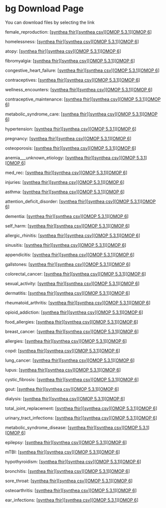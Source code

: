 # bg Download Page #
You can download files by selecting the link

female_reproduction: [[synthea fhir](https://github.com/science-automation/healthcare-europe-sample/raw/bg/bg/female_reproduction_synthea_fhir.zip)][[synthea csv](https://github.com/science-automation/healthcare-europe-sample/raw/bg/bg/female_reproduction_synthea_csv.zip)][[OMOP 5.3.1](https://github.com/science-automation/healthcare-europe-sample/raw/bg/bg/female_reproduction_omop_531.zip)][[OMOP 6](https://github.com/science-automation/healthcare-europe-sample/raw/bg/bg/female_reproduction_omop_6.zip)]

homelessness: [[synthea fhir](https://github.com/science-automation/healthcare-europe-sample/raw/bg/bg/homelessness_synthea_fhir.zip)][[synthea csv](https://github.com/science-automation/healthcare-europe-sample/raw/bg/bg/homelessness_synthea_csv.zip)][[OMOP 5.3.1](https://github.com/science-automation/healthcare-europe-sample/raw/bg/bg/homelessness_omop_531.zip)][[OMOP 6](https://github.com/science-automation/healthcare-europe-sample/raw/bg/bg/homelessness_omop_6.zip)]

atopy: [[synthea fhir](https://github.com/science-automation/healthcare-europe-sample/raw/bg/bg/atopy_synthea_fhir.zip)][[synthea csv](https://github.com/science-automation/healthcare-europe-sample/raw/bg/bg/atopy_synthea_csv.zip)][[OMOP 5.3.1](https://github.com/science-automation/healthcare-europe-sample/raw/bg/bg/atopy_omop_531.zip)][[OMOP 6](https://github.com/science-automation/healthcare-europe-sample/raw/bg/bg/atopy_omop_6.zip)]

fibromyalgia: [[synthea fhir](https://github.com/science-automation/healthcare-europe-sample/raw/bg/bg/fibromyalgia_synthea_fhir.zip)][[synthea csv](https://github.com/science-automation/healthcare-europe-sample/raw/bg/bg/fibromyalgia_synthea_csv.zip)][[OMOP 5.3.1](https://github.com/science-automation/healthcare-europe-sample/raw/bg/bg/fibromyalgia_omop_531.zip)][[OMOP 6](https://github.com/science-automation/healthcare-europe-sample/raw/bg/bg/fibromyalgia_omop_6.zip)]

congestive_heart_failure: [[synthea fhir](https://github.com/science-automation/healthcare-europe-sample/raw/bg/bg/congestive_heart_failure_synthea_fhir.zip)][[synthea csv](https://github.com/science-automation/healthcare-europe-sample/raw/bg/bg/congestive_heart_failure_synthea_csv.zip)][[OMOP 5.3.1](https://github.com/science-automation/healthcare-europe-sample/raw/bg/bg/congestive_heart_failure_omop_531.zip)][[OMOP 6](https://github.com/science-automation/healthcare-europe-sample/raw/bg/bg/congestive_heart_failure_omop_6.zip)]

contraceptives: [[synthea fhir](https://github.com/science-automation/healthcare-europe-sample/raw/bg/bg/contraceptives_synthea_fhir.zip)][[synthea csv](https://github.com/science-automation/healthcare-europe-sample/raw/bg/bg/contraceptives_synthea_csv.zip)][[OMOP 5.3.1](https://github.com/science-automation/healthcare-europe-sample/raw/bg/bg/contraceptives_omop_531.zip)][[OMOP 6](https://github.com/science-automation/healthcare-europe-sample/raw/bg/bg/contraceptives_omop_6.zip)]

wellness_encounters: [[synthea fhir](https://github.com/science-automation/healthcare-europe-sample/raw/bg/bg/wellness_encounters_synthea_fhir.zip)][[synthea csv](https://github.com/science-automation/healthcare-europe-sample/raw/bg/bg/wellness_encounters_synthea_csv.zip)][[OMOP 5.3.1](https://github.com/science-automation/healthcare-europe-sample/raw/bg/bg/wellness_encounters_omop_531.zip)][[OMOP 6](https://github.com/science-automation/healthcare-europe-sample/raw/bg/bg/wellness_encounters_omop_6.zip)]

contraceptive_maintenance: [[synthea fhir](https://github.com/science-automation/healthcare-europe-sample/raw/bg/bg/contraceptive_maintenance_synthea_fhir.zip)][[synthea csv](https://github.com/science-automation/healthcare-europe-sample/raw/bg/bg/contraceptive_maintenance_synthea_csv.zip)][[OMOP 5.3.1](https://github.com/science-automation/healthcare-europe-sample/raw/bg/bg/contraceptive_maintenance_omop_531.zip)][[OMOP 6](https://github.com/science-automation/healthcare-europe-sample/raw/bg/bg/contraceptive_maintenance_omop_6.zip)]

metabolic_syndrome_care: [[synthea fhir](https://github.com/science-automation/healthcare-europe-sample/raw/bg/bg/metabolic_syndrome_care_synthea_fhir.zip)][[synthea csv](https://github.com/science-automation/healthcare-europe-sample/raw/bg/bg/metabolic_syndrome_care_synthea_csv.zip)][[OMOP 5.3.1](https://github.com/science-automation/healthcare-europe-sample/raw/bg/bg/metabolic_syndrome_care_omop_531.zip)][[OMOP 6](https://github.com/science-automation/healthcare-europe-sample/raw/bg/bg/metabolic_syndrome_care_omop_6.zip)]

hypertension: [[synthea fhir](https://github.com/science-automation/healthcare-europe-sample/raw/bg/bg/hypertension_synthea_fhir.zip)][[synthea csv](https://github.com/science-automation/healthcare-europe-sample/raw/bg/bg/hypertension_synthea_csv.zip)][[OMOP 5.3.1](https://github.com/science-automation/healthcare-europe-sample/raw/bg/bg/hypertension_omop_531.zip)][[OMOP 6](https://github.com/science-automation/healthcare-europe-sample/raw/bg/bg/hypertension_omop_6.zip)]

pregnancy: [[synthea fhir](https://github.com/science-automation/healthcare-europe-sample/raw/bg/bg/pregnancy_synthea_fhir.zip)][[synthea csv](https://github.com/science-automation/healthcare-europe-sample/raw/bg/bg/pregnancy_synthea_csv.zip)][[OMOP 5.3.1](https://github.com/science-automation/healthcare-europe-sample/raw/bg/bg/pregnancy_omop_531.zip)][[OMOP 6](https://github.com/science-automation/healthcare-europe-sample/raw/bg/bg/pregnancy_omop_6.zip)]

osteoporosis: [[synthea fhir](https://github.com/science-automation/healthcare-europe-sample/raw/bg/bg/osteoporosis_synthea_fhir.zip)][[synthea csv](https://github.com/science-automation/healthcare-europe-sample/raw/bg/bg/osteoporosis_synthea_csv.zip)][[OMOP 5.3.1](https://github.com/science-automation/healthcare-europe-sample/raw/bg/bg/osteoporosis_omop_531.zip)][[OMOP 6](https://github.com/science-automation/healthcare-europe-sample/raw/bg/bg/osteoporosis_omop_6.zip)]

anemia___unknown_etiology: [[synthea fhir](https://github.com/science-automation/healthcare-europe-sample/raw/bg/bg/anemia___unknown_etiology_synthea_fhir.zip)][[synthea csv](https://github.com/science-automation/healthcare-europe-sample/raw/bg/bg/anemia___unknown_etiology_synthea_csv.zip)][[OMOP 5.3.1](https://github.com/science-automation/healthcare-europe-sample/raw/bg/bg/anemia___unknown_etiology_omop_531.zip)][[OMOP 6](https://github.com/science-automation/healthcare-europe-sample/raw/bg/bg/anemia___unknown_etiology_omop_6.zip)]

med_rec: [[synthea fhir](https://github.com/science-automation/healthcare-europe-sample/raw/bg/bg/med_rec_synthea_fhir.zip)][[synthea csv](https://github.com/science-automation/healthcare-europe-sample/raw/bg/bg/med_rec_synthea_csv.zip)][[OMOP 5.3.1](https://github.com/science-automation/healthcare-europe-sample/raw/bg/bg/med_rec_omop_531.zip)][[OMOP 6](https://github.com/science-automation/healthcare-europe-sample/raw/bg/bg/med_rec_omop_6.zip)]

injuries: [[synthea fhir](https://github.com/science-automation/healthcare-europe-sample/raw/bg/bg/injuries_synthea_fhir.zip)][[synthea csv](https://github.com/science-automation/healthcare-europe-sample/raw/bg/bg/injuries_synthea_csv.zip)][[OMOP 5.3.1](https://github.com/science-automation/healthcare-europe-sample/raw/bg/bg/injuries_omop_531.zip)][[OMOP 6](https://github.com/science-automation/healthcare-europe-sample/raw/bg/bg/injuries_omop_6.zip)]

asthma: [[synthea fhir](https://github.com/science-automation/healthcare-europe-sample/raw/bg/bg/asthma_synthea_fhir.zip)][[synthea csv](https://github.com/science-automation/healthcare-europe-sample/raw/bg/bg/asthma_synthea_csv.zip)][[OMOP 5.3.1](https://github.com/science-automation/healthcare-europe-sample/raw/bg/bg/asthma_omop_531.zip)][[OMOP 6](https://github.com/science-automation/healthcare-europe-sample/raw/bg/bg/asthma_omop_6.zip)]

attention_deficit_disorder: [[synthea fhir](https://github.com/science-automation/healthcare-europe-sample/raw/bg/bg/attention_deficit_disorder_synthea_fhir.zip)][[synthea csv](https://github.com/science-automation/healthcare-europe-sample/raw/bg/bg/attention_deficit_disorder_synthea_csv.zip)][[OMOP 5.3.1](https://github.com/science-automation/healthcare-europe-sample/raw/bg/bg/attention_deficit_disorder_omop_531.zip)][[OMOP 6](https://github.com/science-automation/healthcare-europe-sample/raw/bg/bg/attention_deficit_disorder_omop_6.zip)]

dementia: [[synthea fhir](https://github.com/science-automation/healthcare-europe-sample/raw/bg/bg/dementia_synthea_fhir.zip)][[synthea csv](https://github.com/science-automation/healthcare-europe-sample/raw/bg/bg/dementia_synthea_csv.zip)][[OMOP 5.3.1](https://github.com/science-automation/healthcare-europe-sample/raw/bg/bg/dementia_omop_531.zip)][[OMOP 6](https://github.com/science-automation/healthcare-europe-sample/raw/bg/bg/dementia_omop_6.zip)]

self_harm: [[synthea fhir](https://github.com/science-automation/healthcare-europe-sample/raw/bg/bg/self_harm_synthea_fhir.zip)][[synthea csv](https://github.com/science-automation/healthcare-europe-sample/raw/bg/bg/self_harm_synthea_csv.zip)][[OMOP 5.3.1](https://github.com/science-automation/healthcare-europe-sample/raw/bg/bg/self_harm_omop_531.zip)][[OMOP 6](https://github.com/science-automation/healthcare-europe-sample/raw/bg/bg/self_harm_omop_6.zip)]

allergic_rhinitis: [[synthea fhir](https://github.com/science-automation/healthcare-europe-sample/raw/bg/bg/allergic_rhinitis_synthea_fhir.zip)][[synthea csv](https://github.com/science-automation/healthcare-europe-sample/raw/bg/bg/allergic_rhinitis_synthea_csv.zip)][[OMOP 5.3.1](https://github.com/science-automation/healthcare-europe-sample/raw/bg/bg/allergic_rhinitis_omop_531.zip)][[OMOP 6](https://github.com/science-automation/healthcare-europe-sample/raw/bg/bg/allergic_rhinitis_omop_6.zip)]

sinusitis: [[synthea fhir](https://github.com/science-automation/healthcare-europe-sample/raw/bg/bg/sinusitis_synthea_fhir.zip)][[synthea csv](https://github.com/science-automation/healthcare-europe-sample/raw/bg/bg/sinusitis_synthea_csv.zip)][[OMOP 5.3.1](https://github.com/science-automation/healthcare-europe-sample/raw/bg/bg/sinusitis_omop_531.zip)][[OMOP 6](https://github.com/science-automation/healthcare-europe-sample/raw/bg/bg/sinusitis_omop_6.zip)]

appendicitis: [[synthea fhir](https://github.com/science-automation/healthcare-europe-sample/raw/bg/bg/appendicitis_synthea_fhir.zip)][[synthea csv](https://github.com/science-automation/healthcare-europe-sample/raw/bg/bg/appendicitis_synthea_csv.zip)][[OMOP 5.3.1](https://github.com/science-automation/healthcare-europe-sample/raw/bg/bg/appendicitis_omop_531.zip)][[OMOP 6](https://github.com/science-automation/healthcare-europe-sample/raw/bg/bg/appendicitis_omop_6.zip)]

gallstones: [[synthea fhir](https://github.com/science-automation/healthcare-europe-sample/raw/bg/bg/gallstones_synthea_fhir.zip)][[synthea csv](https://github.com/science-automation/healthcare-europe-sample/raw/bg/bg/gallstones_synthea_csv.zip)][[OMOP 5.3.1](https://github.com/science-automation/healthcare-europe-sample/raw/bg/bg/gallstones_omop_531.zip)][[OMOP 6](https://github.com/science-automation/healthcare-europe-sample/raw/bg/bg/gallstones_omop_6.zip)]

colorectal_cancer: [[synthea fhir](https://github.com/science-automation/healthcare-europe-sample/raw/bg/bg/colorectal_cancer_synthea_fhir.zip)][[synthea csv](https://github.com/science-automation/healthcare-europe-sample/raw/bg/bg/colorectal_cancer_synthea_csv.zip)][[OMOP 5.3.1](https://github.com/science-automation/healthcare-europe-sample/raw/bg/bg/colorectal_cancer_omop_531.zip)][[OMOP 6](https://github.com/science-automation/healthcare-europe-sample/raw/bg/bg/colorectal_cancer_omop_6.zip)]

sexual_activity: [[synthea fhir](https://github.com/science-automation/healthcare-europe-sample/raw/bg/bg/sexual_activity_synthea_fhir.zip)][[synthea csv](https://github.com/science-automation/healthcare-europe-sample/raw/bg/bg/sexual_activity_synthea_csv.zip)][[OMOP 5.3.1](https://github.com/science-automation/healthcare-europe-sample/raw/bg/bg/sexual_activity_omop_531.zip)][[OMOP 6](https://github.com/science-automation/healthcare-europe-sample/raw/bg/bg/sexual_activity_omop_6.zip)]

dermatitis: [[synthea fhir](https://github.com/science-automation/healthcare-europe-sample/raw/bg/bg/dermatitis_synthea_fhir.zip)][[synthea csv](https://github.com/science-automation/healthcare-europe-sample/raw/bg/bg/dermatitis_synthea_csv.zip)][[OMOP 5.3.1](https://github.com/science-automation/healthcare-europe-sample/raw/bg/bg/dermatitis_omop_531.zip)][[OMOP 6](https://github.com/science-automation/healthcare-europe-sample/raw/bg/bg/dermatitis_omop_6.zip)]

rheumatoid_arthritis: [[synthea fhir](https://github.com/science-automation/healthcare-europe-sample/raw/bg/bg/rheumatoid_arthritis_synthea_fhir.zip)][[synthea csv](https://github.com/science-automation/healthcare-europe-sample/raw/bg/bg/rheumatoid_arthritis_synthea_csv.zip)][[OMOP 5.3.1](https://github.com/science-automation/healthcare-europe-sample/raw/bg/bg/rheumatoid_arthritis_omop_531.zip)][[OMOP 6](https://github.com/science-automation/healthcare-europe-sample/raw/bg/bg/rheumatoid_arthritis_omop_6.zip)]

opioid_addiction: [[synthea fhir](https://github.com/science-automation/healthcare-europe-sample/raw/bg/bg/opioid_addiction_synthea_fhir.zip)][[synthea csv](https://github.com/science-automation/healthcare-europe-sample/raw/bg/bg/opioid_addiction_synthea_csv.zip)][[OMOP 5.3.1](https://github.com/science-automation/healthcare-europe-sample/raw/bg/bg/opioid_addiction_omop_531.zip)][[OMOP 6](https://github.com/science-automation/healthcare-europe-sample/raw/bg/bg/opioid_addiction_omop_6.zip)]

food_allergies: [[synthea fhir](https://github.com/science-automation/healthcare-europe-sample/raw/bg/bg/food_allergies_synthea_fhir.zip)][[synthea csv](https://github.com/science-automation/healthcare-europe-sample/raw/bg/bg/food_allergies_synthea_csv.zip)][[OMOP 5.3.1](https://github.com/science-automation/healthcare-europe-sample/raw/bg/bg/food_allergies_omop_531.zip)][[OMOP 6](https://github.com/science-automation/healthcare-europe-sample/raw/bg/bg/food_allergies_omop_6.zip)]

breast_cancer: [[synthea fhir](https://github.com/science-automation/healthcare-europe-sample/raw/bg/bg/breast_cancer_synthea_fhir.zip)][[synthea csv](https://github.com/science-automation/healthcare-europe-sample/raw/bg/bg/breast_cancer_synthea_csv.zip)][[OMOP 5.3.1](https://github.com/science-automation/healthcare-europe-sample/raw/bg/bg/breast_cancer_omop_531.zip)][[OMOP 6](https://github.com/science-automation/healthcare-europe-sample/raw/bg/bg/breast_cancer_omop_6.zip)]

allergies: [[synthea fhir](https://github.com/science-automation/healthcare-europe-sample/raw/bg/bg/allergies_synthea_fhir.zip)][[synthea csv](https://github.com/science-automation/healthcare-europe-sample/raw/bg/bg/allergies_synthea_csv.zip)][[OMOP 5.3.1](https://github.com/science-automation/healthcare-europe-sample/raw/bg/bg/allergies_omop_531.zip)][[OMOP 6](https://github.com/science-automation/healthcare-europe-sample/raw/bg/bg/allergies_omop_6.zip)]

copd: [[synthea fhir](https://github.com/science-automation/healthcare-europe-sample/raw/bg/bg/copd_synthea_fhir.zip)][[synthea csv](https://github.com/science-automation/healthcare-europe-sample/raw/bg/bg/copd_synthea_csv.zip)][[OMOP 5.3.1](https://github.com/science-automation/healthcare-europe-sample/raw/bg/bg/copd_omop_531.zip)][[OMOP 6](https://github.com/science-automation/healthcare-europe-sample/raw/bg/bg/copd_omop_6.zip)]

lung_cancer: [[synthea fhir](https://github.com/science-automation/healthcare-europe-sample/raw/bg/bg/lung_cancer_synthea_fhir.zip)][[synthea csv](https://github.com/science-automation/healthcare-europe-sample/raw/bg/bg/lung_cancer_synthea_csv.zip)][[OMOP 5.3.1](https://github.com/science-automation/healthcare-europe-sample/raw/bg/bg/lung_cancer_omop_531.zip)][[OMOP 6](https://github.com/science-automation/healthcare-europe-sample/raw/bg/bg/lung_cancer_omop_6.zip)]

lupus: [[synthea fhir](https://github.com/science-automation/healthcare-europe-sample/raw/bg/bg/lupus_synthea_fhir.zip)][[synthea csv](https://github.com/science-automation/healthcare-europe-sample/raw/bg/bg/lupus_synthea_csv.zip)][[OMOP 5.3.1](https://github.com/science-automation/healthcare-europe-sample/raw/bg/bg/lupus_omop_531.zip)][[OMOP 6](https://github.com/science-automation/healthcare-europe-sample/raw/bg/bg/lupus_omop_6.zip)]

cystic_fibrosis: [[synthea fhir](https://github.com/science-automation/healthcare-europe-sample/raw/bg/bg/cystic_fibrosis_synthea_fhir.zip)][[synthea csv](https://github.com/science-automation/healthcare-europe-sample/raw/bg/bg/cystic_fibrosis_synthea_csv.zip)][[OMOP 5.3.1](https://github.com/science-automation/healthcare-europe-sample/raw/bg/bg/cystic_fibrosis_omop_531.zip)][[OMOP 6](https://github.com/science-automation/healthcare-europe-sample/raw/bg/bg/cystic_fibrosis_omop_6.zip)]

gout: [[synthea fhir](https://github.com/science-automation/healthcare-europe-sample/raw/bg/bg/gout_synthea_fhir.zip)][[synthea csv](https://github.com/science-automation/healthcare-europe-sample/raw/bg/bg/gout_synthea_csv.zip)][[OMOP 5.3.1](https://github.com/science-automation/healthcare-europe-sample/raw/bg/bg/gout_omop_531.zip)][[OMOP 6](https://github.com/science-automation/healthcare-europe-sample/raw/bg/bg/gout_omop_6.zip)]

dialysis: [[synthea fhir](https://github.com/science-automation/healthcare-europe-sample/raw/bg/bg/dialysis_synthea_fhir.zip)][[synthea csv](https://github.com/science-automation/healthcare-europe-sample/raw/bg/bg/dialysis_synthea_csv.zip)][[OMOP 5.3.1](https://github.com/science-automation/healthcare-europe-sample/raw/bg/bg/dialysis_omop_531.zip)][[OMOP 6](https://github.com/science-automation/healthcare-europe-sample/raw/bg/bg/dialysis_omop_6.zip)]

total_joint_replacement: [[synthea fhir](https://github.com/science-automation/healthcare-europe-sample/raw/bg/bg/total_joint_replacement_synthea_fhir.zip)][[synthea csv](https://github.com/science-automation/healthcare-europe-sample/raw/bg/bg/total_joint_replacement_synthea_csv.zip)][[OMOP 5.3.1](https://github.com/science-automation/healthcare-europe-sample/raw/bg/bg/total_joint_replacement_omop_531.zip)][[OMOP 6](https://github.com/science-automation/healthcare-europe-sample/raw/bg/bg/total_joint_replacement_omop_6.zip)]

urinary_tract_infections: [[synthea fhir](https://github.com/science-automation/healthcare-europe-sample/raw/bg/bg/urinary_tract_infections_synthea_fhir.zip)][[synthea csv](https://github.com/science-automation/healthcare-europe-sample/raw/bg/bg/urinary_tract_infections_synthea_csv.zip)][[OMOP 5.3.1](https://github.com/science-automation/healthcare-europe-sample/raw/bg/bg/urinary_tract_infections_omop_531.zip)][[OMOP 6](https://github.com/science-automation/healthcare-europe-sample/raw/bg/bg/urinary_tract_infections_omop_6.zip)]

metabolic_syndrome_disease: [[synthea fhir](https://github.com/science-automation/healthcare-europe-sample/raw/bg/bg/metabolic_syndrome_disease_synthea_fhir.zip)][[synthea csv](https://github.com/science-automation/healthcare-europe-sample/raw/bg/bg/metabolic_syndrome_disease_synthea_csv.zip)][[OMOP 5.3.1](https://github.com/science-automation/healthcare-europe-sample/raw/bg/bg/metabolic_syndrome_disease_omop_531.zip)][[OMOP 6](https://github.com/science-automation/healthcare-europe-sample/raw/bg/bg/metabolic_syndrome_disease_omop_6.zip)]

epilepsy: [[synthea fhir](https://github.com/science-automation/healthcare-europe-sample/raw/bg/bg/epilepsy_synthea_fhir.zip)][[synthea csv](https://github.com/science-automation/healthcare-europe-sample/raw/bg/bg/epilepsy_synthea_csv.zip)][[OMOP 5.3.1](https://github.com/science-automation/healthcare-europe-sample/raw/bg/bg/epilepsy_omop_531.zip)][[OMOP 6](https://github.com/science-automation/healthcare-europe-sample/raw/bg/bg/epilepsy_omop_6.zip)]

mTBI: [[synthea fhir](https://github.com/science-automation/healthcare-europe-sample/raw/bg/bg/mTBI_synthea_fhir.zip)][[synthea csv](https://github.com/science-automation/healthcare-europe-sample/raw/bg/bg/mTBI_synthea_csv.zip)][[OMOP 5.3.1](https://github.com/science-automation/healthcare-europe-sample/raw/bg/bg/mTBI_omop_531.zip)][[OMOP 6](https://github.com/science-automation/healthcare-europe-sample/raw/bg/bg/mTBI_omop_6.zip)]

hypothyroidism: [[synthea fhir](https://github.com/science-automation/healthcare-europe-sample/raw/bg/bg/hypothyroidism_synthea_fhir.zip)][[synthea csv](https://github.com/science-automation/healthcare-europe-sample/raw/bg/bg/hypothyroidism_synthea_csv.zip)][[OMOP 5.3.1](https://github.com/science-automation/healthcare-europe-sample/raw/bg/bg/hypothyroidism_omop_531.zip)][[OMOP 6](https://github.com/science-automation/healthcare-europe-sample/raw/bg/bg/hypothyroidism_omop_6.zip)]

bronchitis: [[synthea fhir](https://github.com/science-automation/healthcare-europe-sample/raw/bg/bg/bronchitis_synthea_fhir.zip)][[synthea csv](https://github.com/science-automation/healthcare-europe-sample/raw/bg/bg/bronchitis_synthea_csv.zip)][[OMOP 5.3.1](https://github.com/science-automation/healthcare-europe-sample/raw/bg/bg/bronchitis_omop_531.zip)][[OMOP 6](https://github.com/science-automation/healthcare-europe-sample/raw/bg/bg/bronchitis_omop_6.zip)]

sore_throat: [[synthea fhir](https://github.com/science-automation/healthcare-europe-sample/raw/bg/bg/sore_throat_synthea_fhir.zip)][[synthea csv](https://github.com/science-automation/healthcare-europe-sample/raw/bg/bg/sore_throat_synthea_csv.zip)][[OMOP 5.3.1](https://github.com/science-automation/healthcare-europe-sample/raw/bg/bg/sore_throat_omop_531.zip)][[OMOP 6](https://github.com/science-automation/healthcare-europe-sample/raw/bg/bg/sore_throat_omop_6.zip)]

osteoarthritis: [[synthea fhir](https://github.com/science-automation/healthcare-europe-sample/raw/bg/bg/osteoarthritis_synthea_fhir.zip)][[synthea csv](https://github.com/science-automation/healthcare-europe-sample/raw/bg/bg/osteoarthritis_synthea_csv.zip)][[OMOP 5.3.1](https://github.com/science-automation/healthcare-europe-sample/raw/bg/bg/osteoarthritis_omop_531.zip)][[OMOP 6](https://github.com/science-automation/healthcare-europe-sample/raw/bg/bg/osteoarthritis_omop_6.zip)]

ear_infections: [[synthea fhir](https://github.com/science-automation/healthcare-europe-sample/raw/bg/bg/ear_infections_synthea_fhir.zip)][[synthea csv](https://github.com/science-automation/healthcare-europe-sample/raw/bg/bg/ear_infections_synthea_csv.zip)][[OMOP 5.3.1](https://github.com/science-automation/healthcare-europe-sample/raw/bg/bg/ear_infections_omop_531.zip)][[OMOP 6](https://github.com/science-automation/healthcare-europe-sample/raw/bg/bg/ear_infections_omop_6.zip)]

